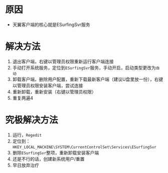 <!-- TITLE: 故障 0 拨号服务无法启动 -->
<!-- SUBTITLE: 本错误属于天翼校园客户端错误 -->

# 原因

- 天翼客户端的核心就是ESurfingSvr服务

# 解决方法

1. 退出客户端，右键以管理员权限重新运行客户端连接
2. 手动打开系统服务，定位到`ESurfingSvr`服务，手动开启，启动类型更改为`自动`
3. 卸载客户端，删除用户配置，重新下载最新客户端（建议U盘里放一份），右键以管理员权限安装客户端，尝试连接
4. 重新卸载，重新安装（右键以管理员权限）
5. 重复两遍4

# 究极解决方法

1. 运行，`Regedit`
2. 定位到：`HKEY_LOCAL_MACHINE\SYSTEM\CurrentControlSet\Services\ESurfingSvr`
3. 删除`ESurfingSvr`整项，重新卸载安装客户端
4. 还是不行的话，创建新系统用户/重置
5. 早日放弃治疗
